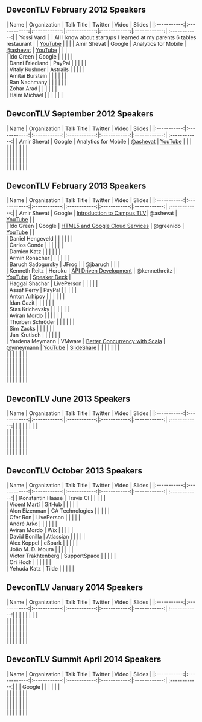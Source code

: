## DevconTLV February 2012 Speakers

| Name | Organization | Talk Title  | Twitter |  Video | Slides |
|:-----------:|:------------:|:------------:|:------------:|:------------:|:------------:| :------------:|
| Yossi Vardi      |       |      All I know about startups I learned at my parents 6 tables restaurant  |      |  [YouTube](http://www.youtube.com/watch?v=zxZnikHqiOw)   |    |    | 
| Amir Shevat      |      Google |      Analytics for Mobile |    [@ashevat](https://twitter.com/ashevat)  |  [YouTube](http://www.youtube.com/watch?v=LgJ4lumhxvE)   |    |    |   
| Ido Green      |      Google |   |     |    |    |  
| Danni Friedland      |      PayPal |   |     |    |    |  
| Vitaly Kushner      |      Astrails |   |     |    |    |  
| Amitai Burstein      |       |    |    |    |    |  
| Ran Nachmany      |       |    |    |    |    |  
| Zohar Arad      |       |    |    |    |    |  
| Haim Michael      |       |    |    |    |    |  
 



## DevconTLV September 2012 Speakers
| Name | Organization | Talk Title  | Twitter |  Video | Slides |
|:-----------:|:------------:|:------------:|:------------:|:------------:|:------------:| :------------:|
| Amir Shevat      |      Google |      Analytics for Mobile |    [@ashevat](https://twitter.com/ashevat)  |  [YouTube](http://www.youtube.com/watch?v=LgJ4lumhxvE)   |    |    |   
|       |       |   |     |    |    |  
|       |       |   |     |    |    |  
|       |       |   |     |    |    |  
|       |       |   |     |    |    |  


## DevconTLV February 2013 Speakers

| Name | Organization | Talk Title  | Twitter |  Video | Slides |
|:-----------:|:------------:|:------------:|:------------:|:------------:|:------------:| :------------:|
| Amir Shevat      |      Google |      [Introduction to Campus TLV](http://devcon-february.events.co.il/presentations/697-introduction-to-campus-tlv)|    @ashevat |  [YouTube](http://www.youtube.com/watch?v=eK4tIFq5Af0)  |    |     
| Ido Green      |      Google |  [HTML5 and Google Cloud Services](http://devcon-february.events.co.il/presentations/690-html5-and-google-cloud-services) |   @greenido  |  [YouTube](http://www.youtube.com/watch?v=-HqMcPx34PM)  |    |  
| Daniel Hengeveld      |       |   |    |    |    |  
| Carlos Conde       |       |   |     |    |    |  
| Damien Katz      |       |    |    |    |    |  
| Armin Ronacher       |       |    |    |    |    |  
| Baruch Sadogursky      |  JFrog     |    |  @jbaruch  |    |    |  
| Kenneth Reitz      |   Heroku    |  [API Driven Development](http://devcon-february.events.co.il/presentations/691-api-driven-development)  |  @kennethreitz  |  [YouTube](http://www.youtube.com/watch?v=vsmfgRG3W1c)  | [Speaker Deck](https://speakerdeck.com/kennethreitz/api-driven-development)   |  
|    Haggai Shachar    |   LivePerson    |   |     |    |    |  
|     Assaf Perry   |   PayPal    |   |     |    |    |  
|     Anton Arhipov   |       |   |     |    |    |  
|      Idan Gazit  |       |   |     |    |    |  
|    Stas Krichevsky    |       |   |     |    |    |  
|    Aviran Mordo    |       |   |     |    |    |  
|      Thorben Schröder |       |   |     |    |    |  
|     Sim Zacks  |       |   |     |    |    |  
|     Jan Krutisch   |       |   |     |    |    |  
|    Yardena Meymann   |   VMware    | [Better Concurrency with Scala](http://devcon-february.events.co.il/presentations/711-better-concurrency-with-scala)  |    @ymeymann |  [YouTube](http://www.youtube.com/watch?v=EmL62A3nJnk)  |  [SlideShare]( http://www.slideshare.net/whyme/dev-conil?ref=http://devcon-february.events.co.il/presentations/711-better-concurrency-with-scala) 
|       |       |   |     |    |    |  
|       |       |   |     |    |    |  
|       |       |   |     |    |    |  
|       |       |   |     |    |    |  
|       |       |   |     |    |    |  
|       |       |   |     |    |    |  
	







## DevconTLV June 2013 Speakers

| Name | Organization | Talk Title  | Twitter |  Video | Slides |
|:-----------:|:------------:|:------------:|:------------:|:------------:|:------------:| :------------:|
|       |       |   |     |    |    |  
|       |       |   |     |    |    |  
|       |       |   |     |    |    |  
|       |       |   |     |    |    |  
|       |       |   |     |    |    |  



## DevconTLV October 2013 Speakers

| Name | Organization | Talk Title  | Twitter |  Video | Slides |
|:-----------:|:------------:|:------------:|:------------:|:------------:|:------------:| :------------:|
|   Konstantin Haase    |    Travis CI   |   |     |    |    |  
|    Vicent Martí    |     GitHub  |   |     |    |    |  
|   Alon Eizenman     |    CA Technologies   |   |     |    |    |  
|    Ofer Ron    |   LivePerson    |   |     |    |    |  
|    André Arko   |       |   |     |    |    |  
|    Aviran Mordo   |  Wix     |   |     |    |    |  
|    David Bonilla    |  Atlassian      |   |     |    |    |  
|    Alex Koppel    |   eSpark    |   |     |    |    |  
|    João M. D. Moura   |       |   |     |    |    |  
|     Victor Trakhtenberg   |  SupportSpace     |   |     |    |    |  
|    Ori Hoch    |       |   |     |    |    |  
|    Yehuda Katz    |    Tilde   |   |     |    |    |  
 


## DevconTLV January 2014 Speakers

| Name | Organization | Talk Title  | Twitter |  Video | Slides |
|:-----------:|:------------:|:------------:|:------------:|:------------:|:------------:| :------------:|
|       |       |   |     |    |    |  
|       |       |   |     |    |    |  
|       |       |   |     |    |    |  
|       |       |   |     |    |    |  
|       |       |   |     |    |    |  



## DevconTLV Summit April 2014 Speakers

| Name | Organization | Talk Title  | Twitter |  Video | Slides |
|:-----------:|:------------:|:------------:|:------------:|:------------:|:------------:| :------------:|
|       |      Google |       |     |   |    |    |   
|       |       |   |     |    |    |  
|       |       |   |     |    |    |  
|      |       |   |     |    |    |  
|       |       |    |   |    |    |  






